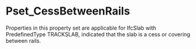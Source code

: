# Pset_CessBetweenRails

Properties in this property set are applicable for IfcSlab with PredefinedType TRACKSLAB, indicated that the slab is a cess or covering between rails.
